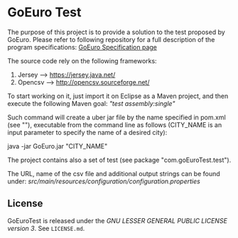 GoEuro Test
===================

The purpose of this project is to provide a solution to the test proposed by GoEuro. Please refer to following repository for a full description of the program specifications: [GoEuro Specification page](https://github.com/goeuro/dev-test/)

The source code rely on the following frameworks:

1. Jersey  --> https://jersey.java.net/
2. Opencsv --> http://opencsv.sourceforge.net/ 

To start working on it, just import it on Eclipse as a Maven project, and then execute the following Maven goal: _"test assembly:single"_

Such command will create a uber jar file by the name specified in pom.xml (see "<finalName></finalName>"), executable from the command line as follows (CITY_NAME is an input parameter to specify the name of a desired city):

java -jar GoEuro.jar "CITY_NAME" 

The project contains also a set of test (see package "com.goEuroTest.test").

The URL, name of the csv file and additional output strings can be found under: _src/main/resources/configuration/configuration.properties_

## License

GoEuroTest is released under the *GNU LESSER GENERAL PUBLIC LICENSE version 3*.  See `LICENSE.md`.







